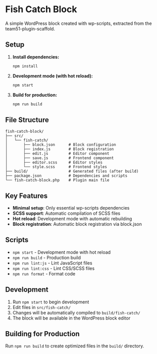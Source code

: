 # Fish Catch Block

A simple WordPress block created with wp-scripts, extracted from the team51-plugin-scaffold.

## Setup

1. **Install dependencies:**
   ```bash
   npm install
   ```

2. **Development mode (with hot reload):**
   ```bash
   npm start
   ```

3. **Build for production:**
   ```bash
   npm run build
   ```

## File Structure

```
fish-catch-block/
├── src/
│   └── fish-catch/
│       ├── block.json      # Block configuration
│       ├── index.js        # Block registration
│       ├── edit.js         # Editor component
│       ├── save.js         # Frontend component
│       ├── editor.scss     # Editor styles
│       └── style.scss      # Frontend styles
├── build/                  # Generated files (after build)
├── package.json            # Dependencies and scripts
└── fish-catch-block.php    # Plugin main file
```

## Key Features

- **Minimal setup**: Only essential wp-scripts dependencies
- **SCSS support**: Automatic compilation of SCSS files
- **Hot reload**: Development mode with automatic rebuilding
- **Block registration**: Automatic block registration via block.json

## Scripts

- `npm start` - Development mode with hot reload
- `npm run build` - Production build
- `npm run lint:js` - Lint JavaScript files
- `npm run lint:css` - Lint CSS/SCSS files
- `npm run format` - Format code

## Development

1. Run `npm start` to begin development
2. Edit files in `src/fish-catch/`
3. Changes will be automatically compiled to `build/fish-catch/`
4. The block will be available in the WordPress block editor

## Building for Production

Run `npm run build` to create optimized files in the `build/` directory.
